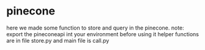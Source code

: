 # pinecone
 here we made some function to store and query in the pinecone. 
note: export the pineconeapi int your environment before using it 
helper functions are in file store.py and main file is call.py

